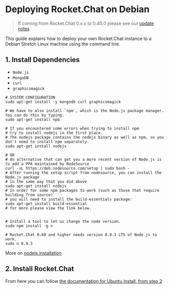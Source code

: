 # Deploying Rocket.Chat on Debian

> If coming from Rocket.Chat 0.x.x to 0.40.0 please see our [update notes](../../../installation/updating/from-0-x-x-to-0-40-0//)

This guide explains how to deploy your own Rocket.Chat instance to a Debian Stretch Linux machine using the command line.

## 1. Install Dependencies

- `Node.js`
- `MongoDB`
- `curl`
- `graphicsmagick`

```shell
# SYSTEM CONFIGURATION
sudo apt-get install -y mongodb curl graphicsmagick

# We have to also install `npm`, which is the Node.js package manager. You can do this by typing:
sudo apt-get install npm

# If you encountered some errors when trying to install npm
# try to install nodejs in the first place.
# The nodejs package contains the nodejs binary as well as npm, so you don't need to install npm separately.
sudo apt-get install nodejs

# OR
# An alternative that can get you a more recent version of Node.js is to add a PPA maintained by NodeSource
curl -sL https://deb.nodesource.com/setup | sudo bash -
# After running the setup script from nodesource, you can install the Node.js package
# in the same way that you did above
sudo apt-get install nodejs
# In order for some npm packages to work (such as those that require building from source)
# you will need to install the build-essentials package:
sudo apt-get install build-essential
# for more please view the link below.


# Install a tool to let us change the node version.
sudo npm install -g n

# Rocket.Chat 0.60 and higher needs version 8.9.3 LTS of Node.js to work.
sudo n 8.9.3
```

More on [nodejs installation](https://www.digitalocean.com/community/tutorials/how-to-install-node-js-on-an-ubuntu-14-04-server)

## 2. Install Rocket.Chat

From here you can follow [the documentation for Ubuntu install, from step 2](../../../installation/manual-installation/ubuntu/index.html#install)
